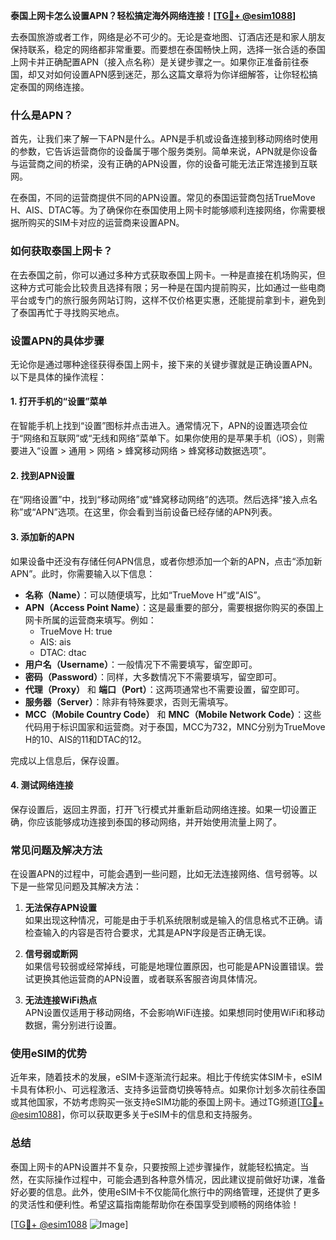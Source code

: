 **泰国上网卡怎么设置APN？轻松搞定海外网络连接！[[TG💪+ @esim1088](https://t.me/s/esim1088)]**

去泰国旅游或者工作，网络是必不可少的。无论是查地图、订酒店还是和家人朋友保持联系，稳定的网络都非常重要。而要想在泰国畅快上网，选择一张合适的泰国上网卡并正确配置APN（接入点名称）是关键步骤之一。如果你正准备前往泰国，却又对如何设置APN感到迷茫，那么这篇文章将为你详细解答，让你轻松搞定泰国的网络连接。

### 什么是APN？

首先，让我们来了解一下APN是什么。APN是手机或设备连接到移动网络时使用的参数，它告诉运营商你的设备属于哪个服务类别。简单来说，APN就是你设备与运营商之间的桥梁，没有正确的APN设置，你的设备可能无法正常连接到互联网。

在泰国，不同的运营商提供不同的APN设置。常见的泰国运营商包括TrueMove H、AIS、DTAC等。为了确保你在泰国使用上网卡时能够顺利连接网络，你需要根据所购买的SIM卡对应的运营商来设置APN。

### 如何获取泰国上网卡？

在去泰国之前，你可以通过多种方式获取泰国上网卡。一种是直接在机场购买，但这种方式可能会比较贵且选择有限；另一种是在国内提前购买，比如通过一些电商平台或专门的旅行服务网站订购，这样不仅价格更实惠，还能提前拿到卡，避免到了泰国再忙于寻找购买地点。

### 设置APN的具体步骤

无论你是通过哪种途径获得泰国上网卡，接下来的关键步骤就是正确设置APN。以下是具体的操作流程：

#### 1. 打开手机的“设置”菜单

在智能手机上找到“设置”图标并点击进入。通常情况下，APN的设置选项会位于“网络和互联网”或“无线和网络”菜单下。如果你使用的是苹果手机（iOS），则需要进入“设置 > 通用 > 网络 > 蜂窝移动网络 > 蜂窝移动数据选项”。

#### 2. 找到APN设置

在“网络设置”中，找到“移动网络”或“蜂窝移动网络”的选项。然后选择“接入点名称”或“APN”选项。在这里，你会看到当前设备已经存储的APN列表。

#### 3. 添加新的APN

如果设备中还没有存储任何APN信息，或者你想添加一个新的APN，点击“添加新APN”。此时，你需要输入以下信息：

- **名称（Name）**：可以随便填写，比如“TrueMove H”或“AIS”。
- **APN（Access Point Name）**：这是最重要的部分，需要根据你购买的泰国上网卡所属的运营商来填写。例如：
  - TrueMove H: true
  - AIS: ais
  - DTAC: dtac
- **用户名（Username）**：一般情况下不需要填写，留空即可。
- **密码（Password）**：同样，大多数情况下不需要填写，留空即可。
- **代理（Proxy）** 和 **端口（Port）**：这两项通常也不需要设置，留空即可。
- **服务器（Server）**：除非有特殊要求，否则无需填写。
- **MCC（Mobile Country Code）** 和 **MNC（Mobile Network Code）**：这些代码用于标识国家和运营商。对于泰国，MCC为732，MNC分别为TrueMove H的10、AIS的11和DTAC的12。

完成以上信息后，保存设置。

#### 4. 测试网络连接

保存设置后，返回主界面，打开飞行模式并重新启动网络连接。如果一切设置正确，你应该能够成功连接到泰国的移动网络，并开始使用流量上网了。

### 常见问题及解决方法

在设置APN的过程中，可能会遇到一些问题，比如无法连接网络、信号弱等。以下是一些常见问题及其解决方法：

1. **无法保存APN设置**  
   如果出现这种情况，可能是由于手机系统限制或是输入的信息格式不正确。请检查输入的内容是否符合要求，尤其是APN字段是否正确无误。

2. **信号弱或断网**  
   如果信号较弱或经常掉线，可能是地理位置原因，也可能是APN设置错误。尝试更换其他运营商的APN设置，或者联系客服咨询具体情况。

3. **无法连接WiFi热点**  
   APN设置仅适用于移动网络，不会影响WiFi连接。如果想同时使用WiFi和移动数据，需分别进行设置。

### 使用eSIM的优势

近年来，随着技术的发展，eSIM卡逐渐流行起来。相比于传统实体SIM卡，eSIM卡具有体积小、可远程激活、支持多运营商切换等特点。如果你计划多次前往泰国或其他国家，不妨考虑购买一张支持eSIM功能的泰国上网卡。通过TG频道[[TG💪+ @esim1088](https://t.me/s/esim1088)]，你可以获取更多关于eSIM卡的信息和支持服务。

### 总结

泰国上网卡的APN设置并不复杂，只要按照上述步骤操作，就能轻松搞定。当然，在实际操作过程中，可能会遇到各种意外情况，因此建议提前做好功课，准备好必要的信息。此外，使用eSIM卡不仅能简化旅行中的网络管理，还提供了更多的灵活性和便利性。希望这篇指南能帮助你在泰国享受到顺畅的网络体验！

[[TG💪+ @esim1088](https://t.me/s/esim1088) ![Image](https://i.postimg.cc/4NQfJmqS/Snipaste-2025-05-13-00-14-12.png)]
